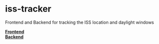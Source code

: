 # iss-tracker
Frontend and Backend for tracking the ISS location and daylight windows

**[Frontend](https://github.com/DeltaVZ/iss-tracker-frontend)**  
**[Backend](https://github.com/DeltaVZ/iss-tracker-backend)**


